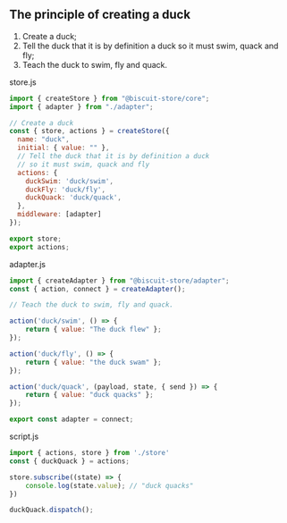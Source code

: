 ## The principle of creating a duck

1. Create a duck;
2. Tell the duck that it is by definition a duck so it must swim, quack and fly;
3. Teach the duck to swim, fly and quack.
                                      
store.js
``` javascript
import { createStore } from "@biscuit-store/core";
import { adapter } from "./adapter";

// Create a duck
const { store, actions } = createStore({
  name: "duck",
  initial: { value: "" },
  // Tell the duck that it is by definition a duck 
  // so it must swim, quack and fly
  actions: {
    duckSwim: 'duck/swim',
    duckFly: 'duck/fly',
    duckQuack: 'duck/quack',
  },
  middleware: [adapter]
});

export store;
export actions;
```
adapter.js
``` javascript
import { createAdapter } from "@biscuit-store/adapter";
const { action, connect } = createAdapter();

// Teach the duck to swim, fly and quack.

action('duck/swim', () => {
    return { value: "The duck flew" };
});

action('duck/fly', () => {
    return { value: "the duck swam" };
});

action('duck/quack', (payload, state, { send }) => {
    return { value: "duck quacks" };
});

export const adapter = connect;
```
script.js
``` javascript
import { actions, store } from './store'
const { duckQuack } = actions;

store.subscribe((state) => {
    console.log(state.value); // "duck quacks"
})

duckQuack.dispatch();

```